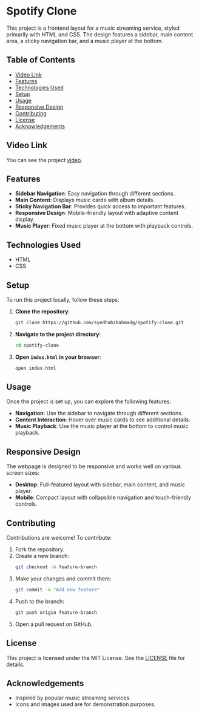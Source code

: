 # Spotify Clone

This project is a frontend layout for a music streaming service, styled primarily with HTML and CSS. The design features a sidebar, main content area, a sticky navigation bar, and a music player at the bottom.

## Table of Contents

- [Video Link](#Video-link)
- [Features](#features)
- [Technologies Used](#technologies-used)
- [Setup](#setup)
- [Usage](#usage)
- [Responsive Design](#responsive-design)
- [Contributing](#contributing)
- [License](#license)
- [Acknowledgements](#acknowledgements)

## Video Link

You can see the project [video](https://drive.google.com/file/d/11FMRr5oDSXobXbTM1UrfBrSHeKztvR5z/view?usp=sharing).



## Features

- **Sidebar Navigation**: Easy navigation through different sections.
- **Main Content**: Displays music cards with album details.
- **Sticky Navigation Bar**: Provides quick access to important features.
- **Responsive Design**: Mobile-friendly layout with adaptive content display.
- **Music Player**: Fixed music player at the bottom with playback controls.

## Technologies Used

- HTML
- CSS

## Setup

To run this project locally, follow these steps:

1. **Clone the repository**:
    ```bash
    git clone https://github.com/syedhabibahmadg/spotify-clone.git
    ```
2. **Navigate to the project directory**:
    ```bash
    cd spotify-clone
    ```
3. **Open `index.html` in your browser**:
    ```bash
    open index.html
    ```

## Usage

Once the project is set up, you can explore the following features:

- **Navigation**: Use the sidebar to navigate through different sections.
- **Content Interaction**: Hover over music cards to see additional details.
- **Music Playback**: Use the music player at the bottom to control music playback.

## Responsive Design

The webpage is designed to be responsive and works well on various screen sizes:

- **Desktop**: Full-featured layout with sidebar, main content, and music player.
- **Mobile**: Compact layout with collapsible navigation and touch-friendly controls.

## Contributing

Contributions are welcome! To contribute:

1. Fork the repository.
2. Create a new branch:
    ```bash
    git checkout -b feature-branch
    ```
3. Make your changes and commit them:
    ```bash
    git commit -m "Add new feature"
    ```
4. Push to the branch:
    ```bash
    git push origin feature-branch
    ```
5. Open a pull request on GitHub.

## License

This project is licensed under the MIT License. See the [LICENSE](LICENSE) file for details.

## Acknowledgements

- Inspired by popular music streaming services.
- Icons and images used are for demonstration purposes.
